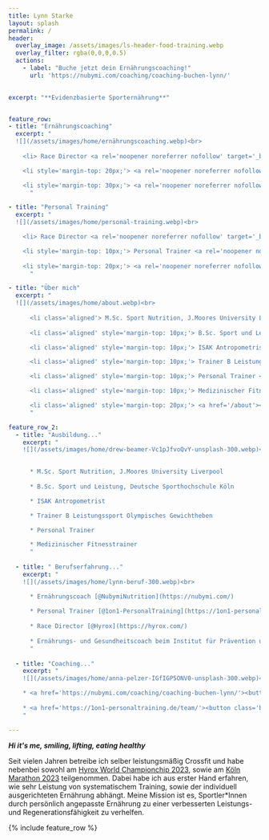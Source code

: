 ```yaml
---
title: Lynn Starke
layout: splash
permalink: /
header:
  overlay_image: /assets/images/ls-header-food-training.webp
  overlay_filter: rgba(0,0,0,0.5)
  actions:
    - label: "Buche jetzt dein Ernährungscoaching!"
      url: 'https://nubymi.com/coaching/coaching-buchen-lynn/'
  

excerpt: "**Evidenzbasierte Sporternährung**"


feature_row:
- title: "Ernährungscoaching"
  excerpt: "
  ![](/assets/images/home/ernährungscoaching.webp)<br>
  
    <li> Race Director <a rel='noopener noreferrer nofollow' target='_blank' href='https://nubymi.com/'>@NubymiNutrition</a> </li>

    <li style='margin-top: 20px;'> <a rel='noopener noreferrer nofollow' target='_blank' href='https://nubymi.com/coaching/coaching-buchen-lynn/' class='button'>Ernährungscoaching buchen</a> </li>

    <li style='margin-top: 30px;'> <a rel='noopener noreferrer nofollow' target='_blank' href='https://calendly.com/nubymi_lynn/erstgespraech_check-in' class='button'>Erstgespräch buchen</a> </li>
      "

- title: "Personal Training"
  excerpt: "
  ![](/assets/images/home/personal-training.webp)<br>

    <li> Race Director <a rel='noopener noreferrer nofollow' target='_blank' href='https://hyrox.com/'>@Hyrox</a> </li>

    <li style='margin-top: 10px;'> Personal Trainer <a rel='noopener noreferrer nofollow' target='_blank' href='https://1on1-personaltraining.de/'>@1on1-PersonalTraining</a> </li>
      
    <li style='margin-top: 20px;'> <a rel='noopener noreferrer nofollow' target='_blank' href='https://1on1-personaltraining.de/team/' class='button'>Personal Training buchen</a> </li>
      "

- title: "Über mich"
  excerpt: "
  ![](/assets/images/home/about.webp)<br>
  
      <li class='aligned'> M.Sc. Sport Nutrition, J.Moores University Liverpool </li>
    
      <li class='aligned' style='margin-top: 10px;'> B.Sc. Sport und Leistung, Deutsche Sporthochschule Köln </li>

      <li class='aligned' style='margin-top: 10px;'> ISAK Antropometrist </li>

      <li class='aligned' style='margin-top: 10px;'> Trainer B Leistungssport Olympisches Gewichtheben </li>

      <li class='aligned' style='margin-top: 10px;'> Personal Trainer </li>

      <li class='aligned' style='margin-top: 10px;'> Medizinischer Fitnesstrainer </li>

      <li class='aligned' style='margin-top: 20px;'> <a href='/about'><button class='button'>Mehr über mich</button></a> </li>   
      "

feature_row_2:
  - title: "Ausbildung..."
    excerpt: "
    ![](/assets/images/home/drew-beamer-Vc1pJfvoQvY-unsplash-300.webp)<br>
    

      * M.Sc. Sport Nutrition, J.Moores University Liverpool
    
      * B.Sc. Sport und Leistung, Deutsche Sporthochschule Köln

      * ISAK Antropometrist   

      * Trainer B Leistungssport Olympisches Gewichtheben

      * Personal Trainer

      * Medizinischer Fitnesstrainer
      "
    
  - title: " Berufserfahrung..."
    excerpt: "
    ![](/assets/images/home/lynn-beruf-300.webp)<br>

      * Ernährungscoach [@NubymiNutrition](https://nubymi.com/)
    
      * Personal Trainer [@1on1-PersonalTraining](https://1on1-personaltraining.de/)
    
      * Race Director [@Hyrox](https://hyrox.com/)
    
      * Ernährungs- und Gesundheitscoach beim Institut für Prävention und Nachsorge [@IPN](https://ipn.eu/)
      "
  
  - title: "Coaching..."
    excerpt: "
    ![](/assets/images/home/anna-pelzer-IGfIGP5ONV0-unsplash-300.webp)<br>

    * <a href='https://nubymi.com/coaching/coaching-buchen-lynn/'><button class='button'>Ernährungscoaching buchen</button></a>
    
    * <a href='https://1on1-personaltraining.de/team/'><button class='button'>Personal Training buchen</button></a>
    "

---
```


<div class="emp-box">

<b><i> Hi it's me, smiling, lifting, eating healthy </i></b>

</div>

Seit vielen Jahren betreibe ich selber leistungsmäßig Crossfit und habe nebenbei sowohl am [Hyrox World Championchip 2023](hyrox-wc23-manchester), sowie am [Köln Marathon 2023](/assets/images/Marathon_Urkunde.jpeg) teilgenommen. Dabei habe ich aus erster Hand erfahren, wie sehr Leistung von systematischem Training, sowie der individuell ausgerichteten Ernährung abhängt.
Meine Mission ist es, Sportler*Innen durch persönlich angepasste Ernährung zu einer verbesserten Leistungs- und Regenerationsfähigkeit zu verhelfen.

{% include feature_row %}
